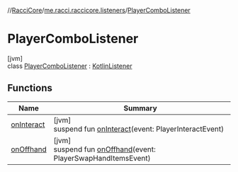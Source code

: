 //[RacciCore](../../../index.md)/[me.racci.raccicore.listeners](../index.md)/[PlayerComboListener](index.md)

# PlayerComboListener

[jvm]\
class [PlayerComboListener](index.md) : [KotlinListener](../../me.racci.raccicore.utils.extensions/-kotlin-listener/index.md)

## Functions

| Name | Summary |
|---|---|
| [onInteract](on-interact.md) | [jvm]<br>suspend fun [onInteract](on-interact.md)(event: PlayerInteractEvent) |
| [onOffhand](on-offhand.md) | [jvm]<br>suspend fun [onOffhand](on-offhand.md)(event: PlayerSwapHandItemsEvent) |

